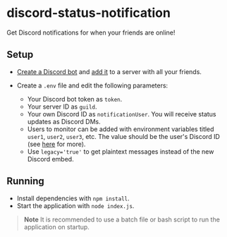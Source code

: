 # discord-status-notification

Get Discord notifications for when your friends are online!

## Setup
- [Create a Discord bot](https://discordjs.guide/preparations/setting-up-a-bot-application.html#what-is-a-token-anyway) and [add it](https://discordjs.guide/preparations/adding-your-bot-to-servers.html#creating-and-using-your-invite-link) to a server with all your friends.

- Create a `.env` file and edit the following parameters:

  - Your Discord bot token as `token`.
  - Your server ID as `guild`.
  - Your own Discord ID as `notificationUser`. You will receive status updates as Discord DMs.
  - Users to monitor can be added with environment variables titled `user1`, `user2`, `user3`, etc. The value should be the user's Discord ID (see [here](https://support.discord.com/hc/en-us/articles/206346498-Where-can-I-find-my-User-Server-Message-ID-) for more).
  - Use `legacy='true'` to get plaintext messages instead of the new Discord embed.

## Running
- Install dependencies with `npm install`.
- Start the application with `node index.js`.
> **Note**
> It is recommended to use a batch file or bash script to run the application on startup.